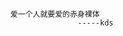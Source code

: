      
     
     
     
     
     
     
     
     
     
     
     
     
     
     
     
     
                         爱一个人就要爱的赤身裸体
                                        -----kds
